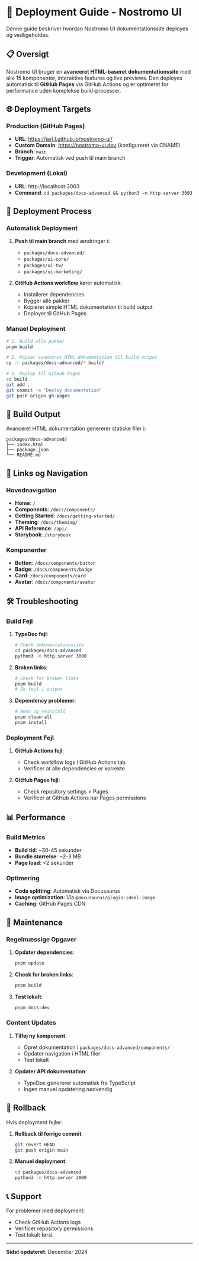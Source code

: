 # 🚀 Deployment Guide - Nostromo UI

Denne guide beskriver hvordan Nostromo UI dokumentationssite deployes og vedligeholdes.

## 📋 Oversigt

Nostromo UI bruger en **avanceret HTML-baseret dokumentationssite** med alle 15 komponenter, interaktive features og live previews. Den deployes automatisk til **GitHub Pages** via GitHub Actions og er optimeret for performance uden komplekse build-processer.

## 🌐 Deployment Targets

### **Production (GitHub Pages)**
- **URL**: https://jarl.l.github.io/nostromo-ui/
- **Custom Domain**: https://nostromo-ui.dev (konfigureret via CNAME)
- **Branch**: `main`
- **Trigger**: Automatisk ved push til main branch

### **Development (Lokal)**
- **URL**: http://localhost:3003
- **Command**: `cd packages/docs-advanced && python3 -m http.server 3003`

## 🔧 Deployment Process

### **Automatisk Deployment**

1. **Push til main branch** med ændringer i:
   - `packages/docs-advanced/`
   - `packages/ui-core/`
   - `packages/ui-tw/`
   - `packages/ui-marketing/`

2. **GitHub Actions workflow** kører automatisk:
   - Installerer dependencies
   - Bygger alle pakker
   - Kopierer simple HTML dokumentation til build output
   - Deployer til GitHub Pages

### **Manuel Deployment**

```bash
# 1. Build alle pakker
pnpm build

# 2. Kopier avanceret HTML dokumentation til build output
cp -r packages/docs-advanced/* build/

# 3. Deploy til GitHub Pages
cd build
git add .
git commit -m "Deploy documentation"
git push origin gh-pages
```

## 📁 Build Output

Avanceret HTML dokumentation genererer statiske filer i:
```
packages/docs-advanced/
├── index.html
├── package.json
└── README.md
```

## 🔗 Links og Navigation

### **Hovednavigation**
- **Home**: `/`
- **Components**: `/docs/components/`
- **Getting Started**: `/docs/getting-started/`
- **Theming**: `/docs/theming/`
- **API Reference**: `/api/`
- **Storybook**: `/storybook`

### **Komponenter**
- **Button**: `/docs/components/button`
- **Badge**: `/docs/components/badge`
- **Card**: `/docs/components/card`
- **Avatar**: `/docs/components/avatar`

## 🛠️ Troubleshooting

### **Build Fejl**

1. **TypeDoc fejl**:
   ```bash
   # Check dokumentationssite
   cd packages/docs-advanced
   python3 -m http.server 3000
   ```

2. **Broken links**:
   ```bash
   # Check for broken links
   pnpm build
   # Se fejl i output
   ```

3. **Dependency problemer**:
   ```bash
   # Rens og reinstall
   pnpm clean:all
   pnpm install
   ```

### **Deployment Fejl**

1. **GitHub Actions fejl**:
   - Check workflow logs i GitHub Actions tab
   - Verificer at alle dependencies er korrekte

2. **GitHub Pages fejl**:
   - Check repository settings > Pages
   - Verificer at GitHub Actions har Pages permissions

## 📊 Performance

### **Build Metrics**
- **Build tid**: ~30-45 sekunder
- **Bundle størrelse**: ~2-3 MB
- **Page load**: <2 sekunder

### **Optimering**
- **Code splitting**: Automatisk via Docusaurus
- **Image optimization**: Via `@docusaurus/plugin-ideal-image`
- **Caching**: GitHub Pages CDN

## 🔄 Maintenance

### **Regelmæssige Opgaver**

1. **Opdater dependencies**:
   ```bash
   pnpm update
   ```

2. **Check for broken links**:
   ```bash
   pnpm build
   ```

3. **Test lokalt**:
   ```bash
   pnpm docs:dev
   ```

### **Content Updates**

1. **Tilføj ny komponent**:
   - Opret dokumentation i `packages/docs-advanced/components/`
   - Opdater navigation i HTML filer
   - Test lokalt

2. **Opdater API dokumentation**:
   - TypeDoc genererer automatisk fra TypeScript
   - Ingen manuel opdatering nødvendig

## 🚨 Rollback

Hvis deployment fejler:

1. **Rollback til forrige commit**:
   ```bash
   git revert HEAD
   git push origin main
   ```

2. **Manuel deployment**:
   ```bash
   cd packages/docs-advanced
   python3 -m http.server 3000
   ```

## 📞 Support

For problemer med deployment:
- Check GitHub Actions logs
- Verificer repository permissions
- Test lokalt først

---

**Sidst opdateret**: December 2024

